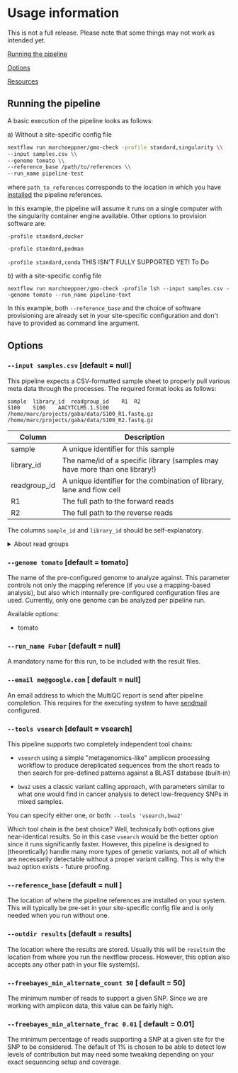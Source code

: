 # Usage information

This is not a full release. Please note that some things may not work as intended yet. 

[Running the pipeline](#running-the-pipeline)

[Options](#options)

[Resources](#resources)


## Running the pipeline

A basic execution of the pipeline looks as follows:

a) Without a site-specific config file

```bash
nextflow run marchoeppner/gmo-check -profile standard,singularity \\
--input samples.csv \\
--genome tomato \\
--reference_base /path/to/references \\
--run_name pipeline-test
```
where `path_to_references` corresponds to the location in which you have [installed](installation.md) the pipeline references. 

In this example, the pipeline will assume it runs on a single computer with the singularity container engine available. Other options to provision software are:

`-profile standard,docker` 

`-profile standard,podman` 

`-profile standard,conda` THIS ISN'T FULLY SUPPORTED YET! To Do

b) with a site-specific config file

```
nextflow run marchoeppner/gmo-check -profile lsh --input samples.csv --genome tomato --run_name pipeline-text
```

In this example, both `--reference_base` and the choice of software provisioning are already set in your site-specific configuration and don't have to provided as command line argument. 

## Options

### `--input samples.csv` [default = null]

This pipeline expects a CSV-formatted sample sheet to properly pull various meta data through the processes. The required format looks as follows:

```TSV
sample  library_id  readgroup_id    R1  R2
S100    S100    AACYTCLM5.1.S100    /home/marc/projects/gaba/data/S100_R1.fastq.gz  /home/marc/projects/gaba/data/S100_R2.fastq.gz
```

| Column | Description |
| ------ | ----------- |
| sample | A unique identifier for this sample |
| library_id | The name/id of a specific library (samples may have more than one library!) |
| readgroup_id | A unique identifier for the combination of library, lane and flow cell |
| R1 | The full path to the forward reads |
| R2 | The full path to the reverse reads |

The columns `sample_id` and `library_id` should be self-explanatory. 

<details markdown=1>
<summary>About read groups</summary>
Read groups are used in variant calling to distinguish data from different lanes or sequencing runs. This is important as lanes and runs may exhibit different e.g. error characteristics. For the present pipeline, the effects are perhaps neglibible - partly because it is unlikely that data from lanes or runs need to be merged - but it is good practice in variant calling, so we adopt it.

If you are uncertain about `readgroup_id`, just make sure that it is unique for the combination of library, flowcell and lane. Typically it would be constructed from these components - and the easiest way to get it is from the FastQ file itself (header of read 1, for example).

```
@VL00316:70:AACYTCLM5:1:1101:18686:1038 1:N:0:AAGCGGTGAA+AACCTAGACG
```
For a hypothetical library called "LIB100", this  can be turned into the readgroup id: `AACYTCLM5.1.LIB100` - where `AACYTCLM5` is the ID of the flowcell, `1` is the lane on that flow cell and `LIB100` is the identifier of the library. 

</details>

### `--genome tomato` [default = tomato]

The name of the pre-configured genome to analyze against. This parameter controls not only the mapping reference (if you use a mapping-based analysis), but also which internally pre-configured configuration files are used. Currently, only one genome can be analyzed per pipeline run. 

Available options:

- tomato

### `--run_name Fubar` [default = null]

A mandatory name for this run, to be included with the result files. 

### `--email me@google.com` [ default = null]

An email address to which the MultiQC report is send after pipeline completion. This requires for the executing system to have [sendmail](https://rimuhosting.com/support/settingupemail.jsp?mta=sendmail) configured. 

### `--tools vsearch` [default = vsearch]

This pipeline supports two completely independent tool chains:

- `vsearch` using a simple "metagenomics-like" amplicon processing workflow to produce dereplicated sequences from the short reads to then search for pre-defined patterns against a BLAST database (built-in)

- `bwa2` uses a classic variant calling approach, with parameters similar to what one would find in cancer analysis to detect low-frequency SNPs in mixed samples. 

You can specify either one, or both: `--tools 'vsearch,bwa2'` 

Which tool chain is the best choice? Well, technically both options give near-identical results. So in this case `vsearch` would be the better option since it runs significantly faster. However, this pipeline is designed to (theoretically) handle many more types of genetic variants, not all of which are necessarily detectable without a proper variant calling. This is why the `bwa2` option exists - future proofing. 

### `--reference_base` [default = null ]

The location of where the pipeline references are installed on your system. This will typically be pre-set in your site-specific config file and is only needed when you run without one. 

### `--outdir results` [default = results]

The location where the results are stored. Usually this will be `results`in the location from where you run the nextflow process. However, this option also accepts any other path in your file system(s). 

### `--freebayes_min_alternate_count 50` [ default = 50]
The minimum number of reads to support a given SNP. Since we are working with amplicon data, this value can be fairly high. 

### `--freebayes_min_alternate_frac 0.01` [ default = 0.01]
The minimum percentage of reads supporting a SNP at a given site for the SNP to be considered. The default of 1% is chosen to be able to detect low levels of contribution but may need some tweaking depending on your exact sequencing setup and coverage. 